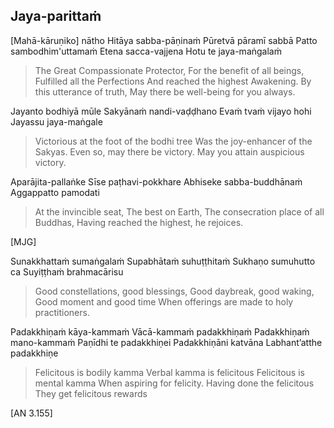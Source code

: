 ## Jaya-parittaṁ<a id="jaya-parittam"></a>

[Mahā-kāruṇiko] nātho Hitāya sabba-pāṇinaṁ
Pūretvā pāramī sabbā Patto sambodhim'uttamaṁ
Etena sacca-vajjena Hotu te jaya-maṅgalaṁ

<div class="english">

> The Great Compassionate Protector,
> For the benefit of all beings,
> Fulfilled all the Perfections
> And reached the highest Awakening.
> By this utterance of truth,
> May there be well-being for you always.

</div>

Jayanto bodhiyā mūle Sakyānaṁ nandi-vaḍḍhano
Evaṁ tvaṁ vijayo hohi Jayassu jaya-maṅgale

<div class="english">

> Victorious at the foot of the bodhi tree
> Was the joy-enhancer of the Sakyas.
> Even so, may there be victory.
> May you attain auspicious victory.

</div>

Aparājita-pallaṅke Sīse paṭhavi-pokkhare
Abhiseke sabba-buddhānaṁ Aggappatto pamodati

<div class="english">

> At the invincible seat,
> The best on Earth,
> The consecration place of all Buddhas,
> Having reached the highest, he rejoices.

</div>

[MJG]

Sunakkhattaṁ sumaṅgalaṁ Supabhātaṁ suhuṭṭhitaṁ
Sukhaṇo sumuhutto ca Suyiṭṭhaṁ brahmacārisu

<div class="english">

> Good constellations, good blessings,
> Good daybreak, good waking,
> Good moment and good time
> When offerings are made to holy practitioners.

</div>

Padakkhiṇaṁ kāya-kammaṁ Vācā-kammaṁ padakkhiṇaṁ
Padakkhiṇaṁ mano-kammaṁ Paṇīdhi te padakkhiṇei
Padakkhiṇāni katvāna Labhant’atthe padakkhiṇe

<div class="english">

> Felicitous is bodily kamma
> Verbal kamma is felicitous
> Felicitous is mental kamma
> When aspiring for felicity.
> Having done the felicitous
> They get felicitous rewards

</div>

[AN 3.155]
